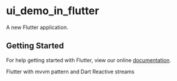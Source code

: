 # ui_demo_in_flutter

A new Flutter application.

## Getting Started

For help getting started with Flutter, view our online
[documentation](https://flutter.io/).

Flutter with mvvm pattern and Dart Reactive streams